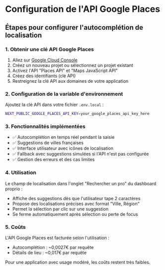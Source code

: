 # Configuration de l'API Google Places

## Étapes pour configurer l'autocomplétion de localisation

### 1. Obtenir une clé API Google Places

1. Allez sur [Google Cloud Console](https://console.cloud.google.com/)
2. Créez un nouveau projet ou sélectionnez un projet existant
3. Activez l'API "Places API" et "Maps JavaScript API"
4. Créez des identifiants (clé API)
5. Restreignez la clé API aux domaines de votre application

### 2. Configuration de la variable d'environnement

Ajoutez la clé API dans votre fichier `.env.local` :

```bash
NEXT_PUBLIC_GOOGLE_PLACES_API_KEY=your_google_places_api_key_here
```

### 3. Fonctionnalités implémentées

- ✅ Autocomplétion en temps réel pendant la saisie
- ✅ Suggestions de villes françaises
- ✅ Interface utilisateur avec icônes de localisation
- ✅ Fallback avec suggestions simulées si l'API n'est pas configurée
- ✅ Gestion des erreurs et des cas limites

### 4. Utilisation

Le champ de localisation dans l'onglet "Rechercher un pro" du dashboard proprio :
- Affiche des suggestions dès que l'utilisateur tape 2 caractères
- Propose des localisations précises avec format "Ville, Région"
- Permet la sélection par clic sur une suggestion
- Se ferme automatiquement après sélection ou perte de focus

### 5. Coûts

L'API Google Places est facturée selon l'utilisation :
- Autocomplétion : ~0,0027€ par requête
- Détails de lieu : ~0,017€ par requête

Pour une application avec usage modéré, les coûts restent très faibles.
